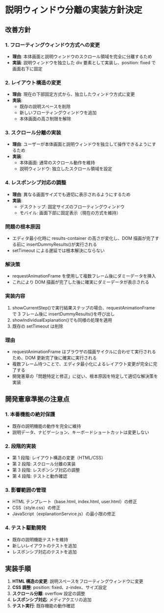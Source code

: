 # 説明ウィンドウ分離の実装方針決定

## 改善方針

### 1. フローティングウィンドウ方式への変更

- **理由**: 本体画面と説明ウィンドウのスクロール領域を完全に分離するため
- **実装**: 説明ウィンドウを独立した div 要素として実装し、position: fixed で画面右下に固定

### 2. レイアウト構造の変更

- **理由**: 現在の下部固定方式から、独立したウィンドウ方式に変更
- **実装**:
  - 既存の説明スペースを削除
  - 新しいフローティングウィンドウを追加
  - 本体画面の高さ制限を解除

### 3. スクロール分離の実装

- **理由**: ユーザーが本体画面と説明ウィンドウを独立して操作できるようにするため
- **実装**:
  - 本体画面: 通常のスクロール動作を維持
  - 説明ウィンドウ: 独立したスクロール領域を設定

### 4. レスポンシブ対応の調整

- **理由**: 異なる画面サイズでも適切に表示されるようにするため
- **実装**:
  - デスクトップ: 固定サイズのフローティングウィンドウ
  - モバイル: 画面下部に固定表示（現在の方式を維持）

### 問題の根本原因

- エディタ最小化時に results-container の高さが変化し、DOM 描画が完了する前に insertDummyResults()が実行される
- setTimeout による遅延では根本解決にならない

### 解決策

- requestAnimationFrame を使用して複数フレーム後にダミーデータを挿入
- これにより DOM 描画が完了した後に確実にダミーデータが表示される

### 実装内容

1. showCurrentStep()で実行結果ステップの場合、requestAnimationFrame で 3 フレーム後に insertDummyResults()を呼び出し
2. showIndividualExplanation()でも同様の処理を適用
3. 既存の setTimeout は削除

### 理由

- requestAnimationFrame はブラウザの描画サイクルに合わせて実行されるため、DOM 更新完了後に確実に実行される
- 複数フレーム待つことで、エディタ最小化によるレイアウト変更が完全に完了する
- 開発憲章の「問題特定と修正」に従い、根本原因を特定して適切な解決策を実装

## 開発憲章準拠の注意点

### 1. 本番機能の絶対保護

- 既存の説明機能の動作を完全に維持
- 説明データ、ナビゲーション、キーボードショートカットは変更しない

### 2. 段階的実装

- 第 1 段階: レイアウト構造の変更（HTML/CSS）
- 第 2 段階: スクロール分離の実装
- 第 3 段階: レスポンシブ対応の調整
- 第 4 段階: テストと動作確認

### 3. 影響範囲の管理

- HTML テンプレート（base.html, index.html, user.html）の修正
- CSS（style.css）の修正
- JavaScript（explanationService.js）の最小限の修正

### 4. テスト駆動開発

- 既存の説明機能テストを維持
- 新しいレイアウトのテストを追加
- レスポンシブ対応のテストを追加

## 実装手順

1. **HTML 構造の変更**: 説明スペースをフローティングウィンドウに変更
2. **CSS 調整**: position: fixed、z-index、サイズ設定
3. **スクロール分離**: overflow 設定の調整
4. **レスポンシブ対応**: メディアクエリの追加
5. **テスト実行**: 既存機能の動作確認
